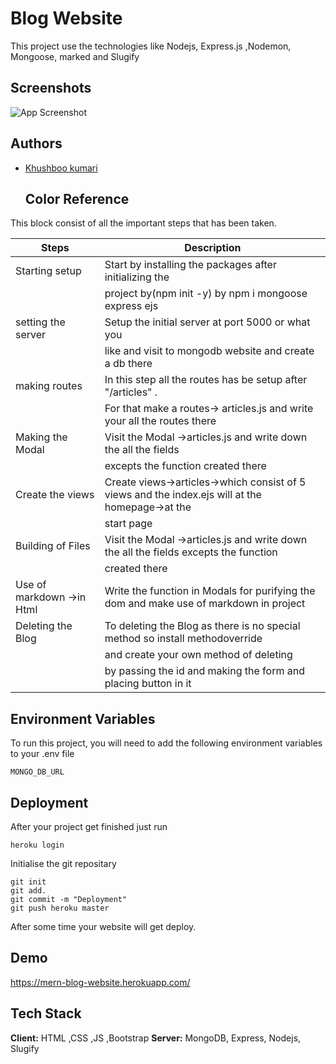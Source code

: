 

# Blog Website

This project use the technologies like Nodejs, Express.js ,Nodemon, Mongoose, marked and Slugify

## Screenshots

![App Screenshot](https://user-images.githubusercontent.com/69208178/126063766-8a7fccdf-dcaf-4879-9f9d-64de52d53a77.png)

  
## Authors

- [Khushboo kumari](https://github.com/khushbook19pa)

  ## Color Reference
This block consist of all the important steps that has been taken.

| Steps             | Description                                                                |
| ----------------- | ------------------------------------------------------------------ |
| Starting setup |Start by installing the packages after initializing the
|| project by(npm init -y) by npm i mongoose express ejs
| setting the server| Setup the initial server at port 5000 or what you 
||like and visit to mongodb website and create a db there |
| making routes | In this step all the routes has be setup after "/articles" .
||For that make a routes-> articles.js and write your all the routes there |
|Making the Modal| Visit the Modal ->articles.js and write down the all the fields 
||excepts the function created there |
|Create the views|Create views->articles->which consist of 5 views and the index.ejs will at the homepage->at the
|| start page |
|Building of Files| Visit the Modal ->articles.js and write down the all the fields excepts the function 
||created there |
|Use of markdown ->in Html|Write the function in Modals for purifying the dom and make use of markdown in project|
|Deleting the Blog|To deleting the Blog as there is no special method so install methodoverride 
||and create your own method of deleting 
||by passing the id and making the form and placing button in it|

## Environment Variables

To run this project, you will need to add the following environment variables to your .env file

`MONGO_DB_URL`


  
## Deployment

After your project get finished just run

```
heroku login

```
Initialise the git repositary

```
git init 
git add.
git commit -m "Deployment"
git push heroku master

```
After some time your website will get deploy.

  
## Demo


https://mern-blog-website.herokuapp.com/

  
## Tech Stack

**Client:** HTML ,CSS ,JS ,Bootstrap
**Server:** MongoDB, Express, Nodejs, Slugify



  
